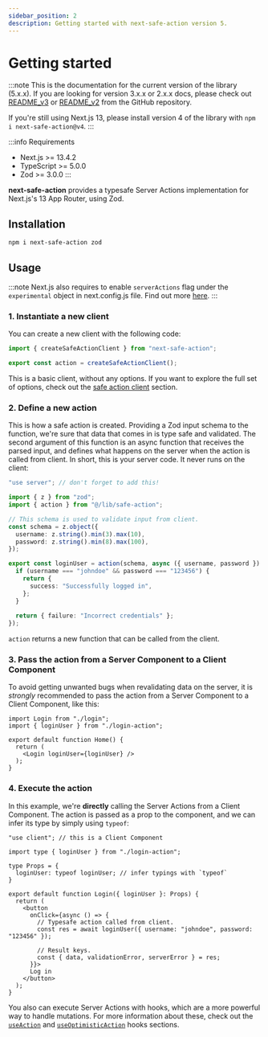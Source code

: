 ```yaml
---
sidebar_position: 2
description: Getting started with next-safe-action version 5.
---
```


# Getting started

:::note
This is the documentation for the current version of the library (5.x.x). If you are looking for version 3.x.x or 2.x.x docs, please check out [README_v3](https://github.com/TheEdoRan/next-safe-action/blob/main/packages/next-safe-action/README_v3.md) or [README_v2](https://github.com/TheEdoRan/next-safe-action/blob/main/packages/next-safe-action/README_v2.md) from the GitHub repository.

If you're still using Next.js 13, please install version 4 of the library with `npm i next-safe-action@v4`.
:::

:::info Requirements
- Next.js >= 13.4.2
- TypeScript >= 5.0.0
- Zod >= 3.0.0
:::

**next-safe-action** provides a typesafe Server Actions implementation for Next.js's 13 App Router, using Zod.

## Installation

```bash npm2yarn
npm i next-safe-action zod
```

## Usage

:::note
Next.js also requires to enable `serverActions` flag under the `experimental` object in next.config.js file. Find out more [here](/docs/migration-from-v4-to-v5).
:::

### 1. Instantiate a new client

 You can create a new client with the following code:

```typescript title="src/lib/safe-action.ts"
import { createSafeActionClient } from "next-safe-action";

export const action = createSafeActionClient();
```

This is a basic client, without any options. If you want to explore the full set of options, check out the [safe action client](/docs/safe-action-client) section.

### 2. Define a new action

This is how a safe action is created. Providing a Zod input schema to the function, we're sure that data that comes in is type safe and validated.
The second argument of this function is an async function that receives the parsed input, and defines what happens on the server when the action is called from client. In short, this is your server code. It never runs on the client:

```typescript title="src/app/login-action.ts"
"use server"; // don't forget to add this!

import { z } from "zod";
import { action } from "@/lib/safe-action";

// This schema is used to validate input from client.
const schema = z.object({
  username: z.string().min(3).max(10),
  password: z.string().min(8).max(100),
});

export const loginUser = action(schema, async ({ username, password }) => {
  if (username === "johndoe" && password === "123456") {
    return {
      success: "Successfully logged in",
    };
  } 
    
  return { failure: "Incorrect credentials" };
});
```

`action` returns a new function that can be called from the client.

### 3. Pass the action from a Server Component to a Client Component

To avoid getting unwanted bugs when revalidating data on the server, it is _strongly_ recommended to pass the action from a Server Component to a Client Component, like this:

```tsx title="src/app/page.tsx"
import Login from "./login";
import { loginUser } from "./login-action";

export default function Home() {
  return (
    <Login loginUser={loginUser} />
  );
}
```

### 4. Execute the action

In this example, we're **directly** calling the Server Actions from a Client Component. The action is passed as a prop to the component, and we can infer its type by simply using `typeof`: 

```tsx title="src/app/login.tsx"
"use client"; // this is a Client Component

import type { loginUser } from "./login-action";

type Props = {
  loginUser: typeof loginUser; // infer typings with `typeof`
}

export default function Login({ loginUser }: Props) {
  return (
    <button
      onClick={async () => {
        // Typesafe action called from client.
        const res = await loginUser({ username: "johndoe", password: "123456" });

        // Result keys.
        const { data, validationError, serverError } = res;
      }}>
      Log in
    </button>
  );
}
```

You also can execute Server Actions with hooks, which are a more powerful way to handle mutations. For more information about these, check out the [`useAction`](/docs/usage-from-client/hooks/useaction) and [`useOptimisticAction`](/docs/usage-from-client/hooks/useoptimisticaction) hooks sections.
